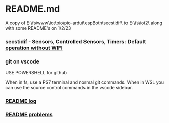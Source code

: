 # README.md 
A copy of E:\fs\www\iot\pio\pio-ardui\espBoth\secstidif\ to E:\fs\iot2\ along with some README's on 1/2/23

### secstidif - Sensors, Controlled Sensors, Timers: Default [operation without WIFI](secstidif/NOHAYWIFI)

### git on vscode
USE POWERSHELL for github

When in fs, use a PS7 terminal and normal git commands. When in WSL you can use the source control commands in the vscode sidebar.

### [README log](READMElog)
### [README problems](READMEproblems)



